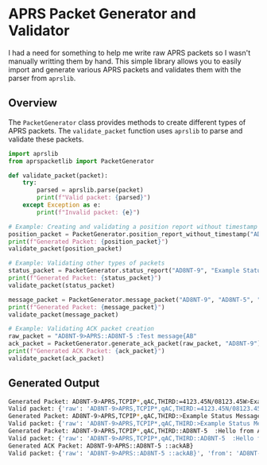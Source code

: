 # APRS Packet Generator and Validator

I had a need for something to help me write raw APRS packets so I wasn't manually writting them by hand.
This simple library allows you to easily import and generate various APRS packets and validates them with the parser from `aprslib`.
## Overview

The `PacketGenerator` class provides methods to create different types of APRS packets. The `validate_packet` function uses `aprslib` to parse and validate these packets.

```python
import aprslib
from aprspacketlib import PacketGenerator

def validate_packet(packet):
    try:
        parsed = aprslib.parse(packet)
        print(f"Valid packet: {parsed}")
    except Exception as e:
        print(f"Invalid packet: {e}")

# Example: Creating and validating a position report without timestamp
position_packet = PacketGenerator.position_report_without_timestamp("AD8NT-9", "4123.45N", "08123.45W", "Example Position")
print(f"Generated Packet: {position_packet}")
validate_packet(position_packet)

# Example: Validating other types of packets
status_packet = PacketGenerator.status_report("AD8NT-9", "Example Status Message")
print(f"Generated Packet: {status_packet}")
validate_packet(status_packet)

message_packet = PacketGenerator.message_packet("AD8NT-9", "AD8NT-5", "Hello from AD8NT")
print(f"Generated Packet: {message_packet}")
validate_packet(message_packet)

# Example: Validating ACK packet creation
raw_packet = "AD8NT-9>APRS::AD8NT-5 :Test message{AB"
ack_packet = PacketGenerator.generate_ack_packet(raw_packet, "AD8NT-9")
print(f"Generated ACK Packet: {ack_packet}")
validate_packet(ack_packet)
```

## Generated Output
```bash
Generated Packet: AD8NT-9>APRS,TCPIP*,qAC,THIRD:=4123.45N/08123.45W>Example Position
Valid packet: {'raw': 'AD8NT-9>APRS,TCPIP*,qAC,THIRD:=4123.45N/08123.45W>Example Position', 'from': 'AD8NT-9', 'to': 'APRS', 'path': ['TCPIP*', 'qAC', 'THIRD'], 'via': 'THIRD', 'messagecapable': True, 'format': 'uncompressed', 'posambiguity': 0, 'symbol': '>', 'symbol_table': '/', 'latitude': 41.39083333333333, 'longitude': -81.39083333333333, 'comment': 'Example Position'}
Generated Packet: AD8NT-9>APRS,TCPIP*,qAC,THIRD:>Example Status Message
Valid packet: {'raw': 'AD8NT-9>APRS,TCPIP*,qAC,THIRD:>Example Status Message', 'from': 'AD8NT-9', 'to': 'APRS', 'path': ['TCPIP*', 'qAC', 'THIRD'], 'via': 'THIRD', 'format': 'status', 'status': 'Example Status Message'}
Generated Packet: AD8NT-9>APRS,TCPIP*,qAC,THIRD::AD8NT-5  :Hello from AD8NT
Valid packet: {'raw': 'AD8NT-9>APRS,TCPIP*,qAC,THIRD::AD8NT-5  :Hello from AD8NT', 'from': 'AD8NT-9', 'to': 'APRS', 'path': ['TCPIP*', 'qAC', 'THIRD'], 'via': 'THIRD', 'addresse': 'AD8NT-5', 'format': 'message', 'message_text': 'Hello from AD8NT'}
Generated ACK Packet: AD8NT-9>APRS::AD8NT-5 ::ackAB}
Valid packet: {'raw': 'AD8NT-9>APRS::AD8NT-5 ::ackAB}', 'from': 'AD8NT-9', 'to': 'APRS', 'path': [], 'via': '', 'format': 'beacon', 'text': ':AD8NT-5 ::ackAB}'}
```
